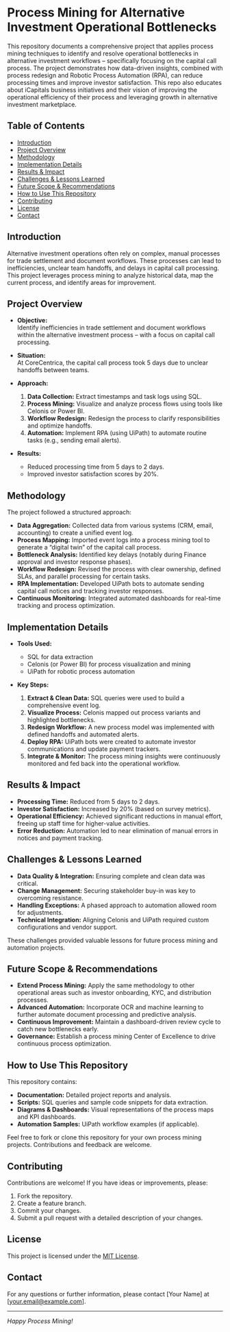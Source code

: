 # Process Mining for Alternative Investment Operational Bottlenecks  

This repository documents a comprehensive project that applies process mining techniques to identify and resolve operational bottlenecks in alternative investment workflows – specifically focusing on the capital call process. The project demonstrates how data-driven insights, combined with process redesign and Robotic Process Automation (RPA), can reduce processing times and improve investor satisfaction.
This repo also educates about iCapitals business initiatives and their vision of improving the operational efficiency of their process and leveraging growth in alternative investment marketplace.
 
## Table of Contents

- [Introduction](#introduction)
- [Project Overview](#project-overview)
- [Methodology](#methodology)
- [Implementation Details](#implementation-details)
- [Results & Impact](#results--impact)
- [Challenges & Lessons Learned](#challenges--lessons-learned)
- [Future Scope & Recommendations](#future-scope--recommendations)
- [How to Use This Repository](#how-to-use-this-repository)
- [Contributing](#contributing)
- [License](#license)
- [Contact](#contact)

## Introduction

Alternative investment operations often rely on complex, manual processes for trade settlement and document workflows. These processes can lead to inefficiencies, unclear team handoffs, and delays in capital call processing. This project leverages process mining to analyze historical data, map the current process, and identify areas for improvement.

## Project Overview

- **Objective:**  
  Identify inefficiencies in trade settlement and document workflows within the alternative investment process – with a focus on capital call processing.

- **Situation:**  
  At CoreCentrica, the capital call process took 5 days due to unclear handoffs between teams.

- **Approach:**  
  1. **Data Collection:** Extract timestamps and task logs using SQL.
  2. **Process Mining:** Visualize and analyze process flows using tools like Celonis or Power BI.
  3. **Workflow Redesign:** Redesign the process to clarify responsibilities and optimize handoffs.
  4. **Automation:** Implement RPA (using UiPath) to automate routine tasks (e.g., sending email alerts).

- **Results:**  
  - Reduced processing time from 5 days to 2 days.
  - Improved investor satisfaction scores by 20%.

## Methodology

The project followed a structured approach:
- **Data Aggregation:** Collected data from various systems (CRM, email, accounting) to create a unified event log.
- **Process Mapping:** Imported event logs into a process mining tool to generate a “digital twin” of the capital call process.
- **Bottleneck Analysis:** Identified key delays (notably during Finance approval and investor response phases).
- **Workflow Redesign:** Revised the process with clear ownership, defined SLAs, and parallel processing for certain tasks.
- **RPA Implementation:** Developed UiPath bots to automate sending capital call notices and tracking investor responses.
- **Continuous Monitoring:** Integrated automated dashboards for real-time tracking and process optimization.

## Implementation Details

- **Tools Used:**  
  - SQL for data extraction  
  - Celonis (or Power BI) for process visualization and mining  
  - UiPath for robotic process automation

- **Key Steps:**  
  1. **Extract & Clean Data:** SQL queries were used to build a comprehensive event log.
  2. **Visualize Process:** Celonis mapped out process variants and highlighted bottlenecks.
  3. **Redesign Workflow:** A new process model was implemented with defined handoffs and automated alerts.
  4. **Deploy RPA:** UiPath bots were created to automate investor communications and update payment trackers.
  5. **Integrate & Monitor:** The process mining insights were continuously monitored and fed back into the operational workflow.

## Results & Impact

- **Processing Time:** Reduced from 5 days to 2 days.
- **Investor Satisfaction:** Increased by 20% (based on survey metrics).
- **Operational Efficiency:** Achieved significant reductions in manual effort, freeing up staff time for higher-value activities.
- **Error Reduction:** Automation led to near elimination of manual errors in notices and payment tracking.

## Challenges & Lessons Learned

- **Data Quality & Integration:** Ensuring complete and clean data was critical.
- **Change Management:** Securing stakeholder buy-in was key to overcoming resistance.
- **Handling Exceptions:** A phased approach to automation allowed room for adjustments.
- **Technical Integration:** Aligning Celonis and UiPath required custom configurations and vendor support.

These challenges provided valuable lessons for future process mining and automation projects.

## Future Scope & Recommendations

- **Extend Process Mining:** Apply the same methodology to other operational areas such as investor onboarding, KYC, and distribution processes.
- **Advanced Automation:** Incorporate OCR and machine learning to further automate document processing and predictive analysis.
- **Continuous Improvement:** Maintain a dashboard-driven review cycle to catch new bottlenecks early.
- **Governance:** Establish a process mining Center of Excellence to drive continuous process optimization.

## How to Use This Repository

This repository contains:
- **Documentation:** Detailed project reports and analysis.
- **Scripts:** SQL queries and sample code snippets for data extraction.
- **Diagrams & Dashboards:** Visual representations of the process maps and KPI dashboards.
- **Automation Samples:** UiPath workflow examples (if applicable).

Feel free to fork or clone this repository for your own process mining projects. Contributions and feedback are welcome.

## Contributing

Contributions are welcome! If you have ideas or improvements, please:
1. Fork the repository.
2. Create a feature branch.
3. Commit your changes.
4. Submit a pull request with a detailed description of your changes.

## License

This project is licensed under the [MIT License](LICENSE).

## Contact

For any questions or further information, please contact [Your Name] at [your.email@example.com].

---

*Happy Process Mining!*
